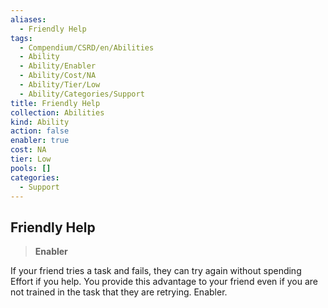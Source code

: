 ```yaml
---
aliases:
  - Friendly Help
tags:
  - Compendium/CSRD/en/Abilities
  - Ability
  - Ability/Enabler
  - Ability/Cost/NA
  - Ability/Tier/Low
  - Ability/Categories/Support
title: Friendly Help
collection: Abilities
kind: Ability
action: false
enabler: true
cost: NA
tier: Low
pools: []
categories:
  - Support
---
```

## Friendly Help  
>**Enabler**
  
If your friend tries a task and fails, they can try again without spending Effort if you help. You provide this advantage to your friend even if you are not trained in the task that they are retrying. Enabler.